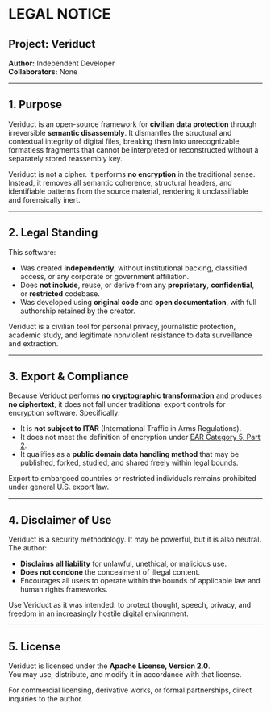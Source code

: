 # LEGAL NOTICE

## Project: Veriduct  
**Author:** Independent Developer  
**Collaborators:** None

---

## 1. Purpose

Veriduct is an open-source framework for **civilian data protection** through irreversible **semantic disassembly**. It dismantles the structural and contextual integrity of digital files, breaking them into unrecognizable, formatless fragments that cannot be interpreted or reconstructed without a separately stored reassembly key.

Veriduct is not a cipher. It performs **no encryption** in the traditional sense. Instead, it removes all semantic coherence, structural headers, and identifiable patterns from the source material, rendering it unclassifiable and forensically inert.

---

## 2. Legal Standing

This software:
- Was created **independently**, without institutional backing, classified access, or any corporate or government affiliation.
- Does **not include**, reuse, or derive from any **proprietary**, **confidential**, or **restricted** codebase.
- Was developed using **original code** and **open documentation**, with full authorship retained by the creator.

Veriduct is a civilian tool for personal privacy, journalistic protection, academic study, and legitimate nonviolent resistance to data surveillance and extraction.

---

## 3. Export & Compliance

Because Veriduct performs **no cryptographic transformation** and produces **no ciphertext**, it does not fall under traditional export controls for encryption software. Specifically:

- It is **not subject to ITAR** (International Traffic in Arms Regulations).
- It does not meet the definition of encryption under [EAR Category 5, Part 2](https://www.ecfr.gov/current/title-15/subtitle-B/chapter-VII/subchapter-C/part-742/section-742.15).
- It qualifies as a **public domain data handling method** that may be published, forked, studied, and shared freely within legal bounds.

Export to embargoed countries or restricted individuals remains prohibited under general U.S. export law.

---

## 4. Disclaimer of Use

Veriduct is a security methodology. It may be powerful, but it is also neutral. The author:
- **Disclaims all liability** for unlawful, unethical, or malicious use.
- **Does not condone** the concealment of illegal content.
- Encourages all users to operate within the bounds of applicable law and human rights frameworks.

Use Veriduct as it was intended: to protect thought, speech, privacy, and freedom in an increasingly hostile digital environment.

---

## 5. License

Veriduct is licensed under the **Apache License, Version 2.0**.  
You may use, distribute, and modify it in accordance with that license.

For commercial licensing, derivative works, or formal partnerships, direct inquiries to the author.
